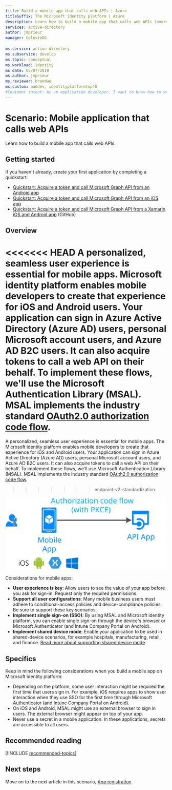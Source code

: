 ```yaml
---
title: Build a mobile app that calls web APIs | Azure
titleSuffix: The Microsoft identity platform | Azure
description: Learn how to build a mobile app that calls web APIs (overview)
services: active-directory
author: jmprieur
manager: CelesteDG

ms.service: active-directory
ms.subservice: develop
ms.topic: conceptual
ms.workload: identity
ms.date: 05/07/2019
ms.author: jmprieur
ms.reviewer: brandwe
ms.custom: aaddev, identityplatformtop40
#Customer intent: As an application developer, I want to know how to write a mobile app that calls web APIs by using the Microsoft identity platform.
---
```


# Scenario: Mobile application that calls web APIs

Learn how to build a mobile app that calls web APIs.

## Getting started

If you haven't already, create your first application by completing a quickstart:

- [Quickstart: Acquire a token and call Microsoft Graph API from an Android app](./quickstart-v2-android.md)
- [Quickstart: Acquire a token and call Microsoft Graph API from an iOS app](./quickstart-v2-ios.md)
- [Quickstart: Acquire a token and call Microsoft Graph API from a Xamarin iOS and Android app](https://github.com/Azure-Samples/active-directory-xamarin-native-v2) (GitHub)

## Overview

<<<<<<< HEAD
A personalized, seamless user experience is essential for mobile apps.  Microsoft identity platform enables mobile developers to create that experience for iOS and Android users. Your application can sign in Azure Active Directory (Azure AD) users, personal Microsoft account users, and Azure AD B2C users. It can also acquire tokens to call a web API on their behalf. To implement these flows, we'll use the Microsoft Authentication Library (MSAL). MSAL implements the industry standard [OAuth2.0 authorization code flow](v2-oauth2-auth-code-flow.md).
=======
A personalized, seamless user experience is essential for mobile apps.  The Microsoft identity platform enables mobile developers to create that experience for iOS and Android users. Your application can sign in Azure Active Directory (Azure AD) users, personal Microsoft account users, and Azure AD B2C users. It can also acquire tokens to call a web API on their behalf. To implement these flows, we'll use Microsoft Authentication Library (MSAL). MSAL implements the industry standard [OAuth2.0 authorization code flow](v2-oauth2-auth-code-flow.md).
>>>>>>> endpoint-v2-standardization

![Daemon apps](./media/scenarios/mobile-app.svg)

Considerations for mobile apps:

- **User experience is key**: Allow users to see the value of your app before you ask for sign-in. Request only the required permissions.
- **Support all user configurations**: Many mobile business users must adhere to conditional-access policies and device-compliance policies. Be sure to support these key scenarios.
- **Implement single sign-on (SSO)**: By using MSAL and Microsoft identity platform, you can enable single sign-on through the device's browser or Microsoft Authenticator (and Intune Company Portal on Android).
- **Implement shared device mode**: Enable your application to be used in shared-device scenarios, for example hospitals, manufacturing, retail, and finance. [Read more about supporting shared device mode](msal-shared-devices.md).

## Specifics

Keep in mind the following considerations when you build a mobile app on Microsoft identity platform:

- Depending on the platform, some user interaction might be required the first time that users sign in. For example, iOS requires apps to show user interaction when they use SSO for the first time through Microsoft Authenticator (and Intune Company Portal on Android).
- On iOS and Android, MSAL might use an external browser to sign in users. The external browser might appear on top of your app.
- Never use a secret in a mobile application. In these applications, secrets are accessible to all users.

## Recommended reading

[!INCLUDE [recommended-topics](../../../includes/active-directory-develop-scenarios-prerequisites.md)]

## Next steps

Move on to the next article in this scenario,
[App registration](scenario-mobile-app-registration.md).
